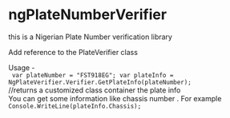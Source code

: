 # ngPlateNumberVerifier
this is a Nigerian Plate Number verification library

<p>Add reference to the PlateVerifier class</p>

Usage - <br/>
<code>
var plateNumber = "FST918EG";
var plateInfo = NgPlateVerifier.Verifier.GetPlateInfo(plateNumber);
</code>
<br/>
//returns a customized class container the plate info 
<br/>
You can get some information like chassis number . For example
<br/>
<code>Console.WriteLine(plateInfo.Chassis);
</code>
 

